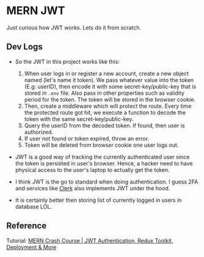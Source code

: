 # MERN JWT
Just curious how JWT works. Lets do it from scratch.

## Dev Logs
- So the JWT in this project works like this: 
    1. When user logs in or register a new account, create a new object named (let's name it token). We pass whatever value into the token (E.g: userID), then encode it with some secret-key/public-key that is stored in `.env` file. Also pass in other properties such as validity period for the token. The token will be stored in the browser cookie.
    2. Then, create a middleware which will protect the route. Every time the protected route got hit, we execute a function to decode the token with the same secret-key/public-key.
    3. Query the userID from the decoded token. If found, then user is authorized.
    4. If user not found or token expired, throw an error.
    5. Token will be deleted from browser cookie one user logs out.

- JWT is a good way of tracking the currently authenticated user since the token is persisted in user's browser. Hence, a hacker need to have physical access to the user's laptop to actually get the token.
- I think JWT is the go to standard when doing authentication. I guess 2FA and services like [Clerk](https://clerk.com/) also implements JWT under the hood.
- It is certainly better then storing list of currently logged in users in database LOL.

## Reference
Tutorial: [MERN Crash Course | JWT Authentication, Redux Toolkit, Deployment & More](https://www.youtube.com/watch?v=R4AhvYORZRY)